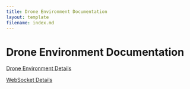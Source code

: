 ```yaml
---
title: Drone Environment Documentation
layout: template
filename: index.md
--- 
```


# Drone Environment Documentation

[Drone Environment Details](Drone-Environment-Details.md)

[WebSocket Details](WebSocket-Details.md)